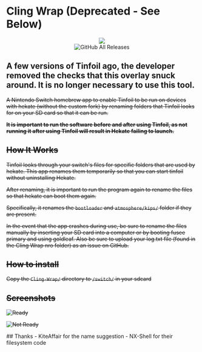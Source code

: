 # Cling Wrap (Deprecated - See Below)
<p align="center">
<img src = "https://user-images.githubusercontent.com/11286118/84357080-6e643c00-ac08-11ea-9435-19f116d0477e.png"\><br>
<img alt="GitHub All Releases" src="https://img.shields.io/github/downloads/wilsam239/Cling-Wrap/total">
</p>

## A few versions of Tinfoil ago, the developer removed the checks that this overlay snuck around. It is no longer necessary to use this tool.

<strike>
A Nintendo Switch homebrew app to enable Tinfoil to be run on devices with hekate (without the custom fork) by renaming folders that Tinfoil looks for on your SD card so that it can be run.

**It is important to run the software before and after using Tinfoil, as not running it after using Tinfoil will result in Hekate failing to launch.**

## How It Works
Tinfoil looks through your switch's files for specific folders that are used by hekate. This app renames them temporarily so that you can start tinfoil without uninstalling Hekate.

After renaming, it is important to run the program again to rename the files so that hekate can boot them again.

Specifically, it renames the `bootloader` and `atmosphere/kips/` folder if they are present.

In the event that the app crashes during use, be sure to rename the files manually by inserting your SD card into a computer or by booting fusee primary and using goldleaf. Also be sure to upload your log.txt file (found in the Cling Wrap nro folder) as an issue on GitHub.

## How to install
Copy the `Cling-Wrap/` directory to `/switch/` in your sdcard

## Screenshots
![Ready](https://user-images.githubusercontent.com/11286118/84357078-6e643c00-ac08-11ea-8b82-67ccafbb5d8f.jpg)

![Not Ready](https://user-images.githubusercontent.com/11286118/84357073-6d330f00-ac08-11ea-9f66-f910660eef05.jpg)

  </strike>
## Thanks
- KiteAffair for the name suggestion
- NX-Shell for their filesystem code

